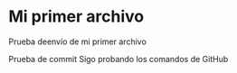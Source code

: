# Mi primer archivo
Prueba deenvío de mi primer archivo

Prueba de commit
Sigo probando los comandos de GitHub